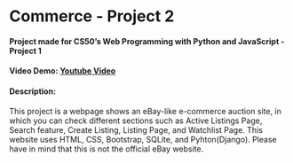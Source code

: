 # Commerce - Project 2
#### Project made for CS50’s Web Programming with Python and JavaScript - Project 1
#### Video Demo:  <a href="https://youtu.be/bTIZhuSQheE">Youtube Video</a>
#### Description:
<p>This project is a webpage shows an eBay-like e-commerce auction site, in which you can check different sections such as Active Listings Page, Search feature, Create Listing, Listing Page, and Watchlist Page. This website uses HTML, CSS, Bootstrap, SQLite, and Pyhton(Django). Please have in mind that this is not the official eBay website.</p>


